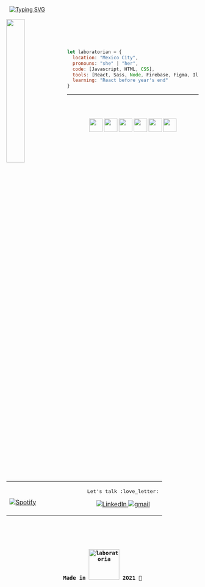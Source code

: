 <p>
  
  &nbsp; [![Typing SVG](https://readme-typing-svg.herokuapp.com?font=Reenie+Beanie&color=%23F7A498&size=50&vCenter=true&lines=Coucou+stranger)](https://git.io/typing-svg)
  <br><br>
  <img align="left" width="31%" src="https://media.giphy.com/media/fggmAofqM1opfRam3W/giphy.gif"><br><br>
</p><br>

```javascript
let laboratorian = {
  location: "Mexico City",
  pronouns: "she" | "her",
  code: [Javascript, HTML, CSS],
  tools: [React, Sass, Node, Firebase, Figma, Illustrator, Photoshop, Jest],
  learning: "React before year's end"
}
```
<hr><br><br>
<p align="center">
  <img width="35" src="https://cdn.jsdelivr.net/gh/devicons/devicon/icons/javascript/javascript-plain.svg" />
  <img width="35" src="https://cdn.jsdelivr.net/gh/devicons/devicon/icons/react/react-original.svg" />
  <img width="35" src="https://cdn.jsdelivr.net/gh/devicons/devicon/icons/sass/sass-original.svg" />
  <img width="35" src="https://cdn.jsdelivr.net/gh/devicons/devicon/icons/git/git-original.svg" />
  <img width="35" src="https://cdn.jsdelivr.net/gh/devicons/devicon/icons/nodejs/nodejs-original.svg" />
  <img width="35" src="https://cdn.jsdelivr.net/gh/devicons/devicon/icons/firebase/firebase-plain.svg" />
</p><br><br>
<table width="100%" align="center" style="border: none"> 
  <tr>
  <td width="50%">
    
&nbsp; <br>[![Spotify](https://github-profile-beryl.vercel.app/api/spotify)](https://open.spotify.com/playlist/1O04s5xgdvp2JX07qxCy3J)
  
  </td>
  <td width="50%">
    <p align="center"><samp>Let's talk :love_letter:</samp></p>
      <p align="center">
        <a href="https://www.linkedin.com/in/danielatorrel/" target="_blank"><img src="https://img.shields.io/badge/LinkedIn-0077B5?style=for-the-badge&logo=linkedin&logoColor=white&color=D96C80" alt="LinkedIn"/>
        <a href="mailto:torreslz.dan@gmail.com"><img src="https://img.shields.io/badge/Gmail-D14836?style=for-the-badge&logo=gmail&logoColor=white" alt="gmail" />
      </p>
      
  </td>
 </table>
 <br><br><br>
    <h4 align="center"><samp>Made in  <img src="https://firebasestorage.googleapis.com/v0/b/labnotes-2021.appspot.com/o/laboratoria_logo.png?alt=media&token=fb19da30-b923-4e7e-9414-3f6fa2753fa2" alt="laboratoria" width="80" />  2O21 💛</samp></h4>
